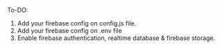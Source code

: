 
To-DO:

1. Add your firebase config on config.js file.
1. Add your firebase config on .env file
2. Enable firebase authentication, realtime database & firebase storage.

